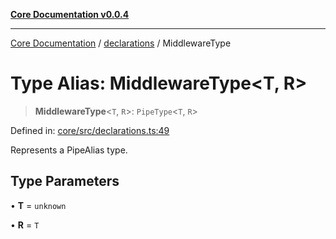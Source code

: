 [**Core Documentation v0.0.4**](../../README.md)

***

[Core Documentation](../../modules.md) / [declarations](../README.md) / MiddlewareType

# Type Alias: MiddlewareType\<T, R\>

> **MiddlewareType**\<`T`, `R`\>: `PipeType`\<`T`, `R`\>

Defined in: [core/src/declarations.ts:49](https://github.com/stonemjs/core/blob/93efe04ef1a71ad6f49c3b315da54d45ace50f23/src/declarations.ts#L49)

Represents a PipeAlias type.

## Type Parameters

• **T** = `unknown`

• **R** = `T`
